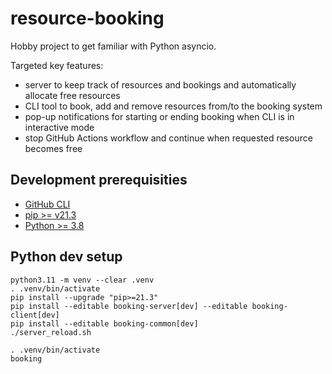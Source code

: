 # resource-booking

Hobby project to get familiar with Python asyncio.

Targeted key features:
- server to keep track of resources and bookings and automatically allocate free resources
- CLI tool to book, add and remove resources from/to the booking system
- pop-up notifications for starting or ending booking when CLI is in interactive mode
- stop GitHub Actions workflow and continue when requested resource becomes free

## Development prerequisities

 - [GitHub CLI](https://cli.github.com/)
 - [pip >= v21.3](https://pip.pypa.io/en/stable/installation/)
 - [Python >= 3.8](https://www.python.org/downloads/)

## Python dev setup

```console
python3.11 -m venv --clear .venv
. .venv/bin/activate
pip install --upgrade "pip>=21.3"
pip install --editable booking-server[dev] --editable booking-client[dev]
pip install --editable booking-common[dev]
./server_reload.sh
```

```console
. .venv/bin/activate
booking
```

